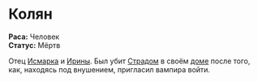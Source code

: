 # Колян

**Раса:** Человек  
**Статус:** Мёртв

Отец [Исмарка](ismark-kolyanovich.md) и [Ирины](ireena-kolyana.md). Был убит [Страдом](strahd-von-zarovich.md) в своём [доме](../../locations/kolyans-house.md) после того, как, находясь под внушением, пригласил вампира войти.
